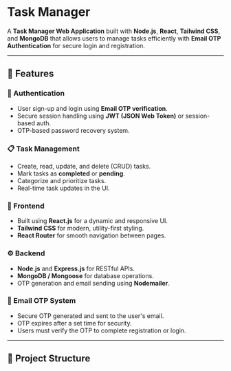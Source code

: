 # Task Manager

A **Task Manager Web Application** built with **Node.js**, **React**, **Tailwind CSS**, and **MongoDB** that allows users to manage tasks efficiently with **Email OTP Authentication** for secure login and registration.

---

## 🚀 Features

### 🔐 Authentication
- User sign-up and login using **Email OTP verification**.
- Secure session handling using **JWT (JSON Web Token)** or session-based auth.
- OTP-based password recovery system.

### 📋 Task Management
- Create, read, update, and delete (CRUD) tasks.
- Mark tasks as **completed** or **pending**.
- Categorize and prioritize tasks.
- Real-time task updates in the UI.

### 🎨 Frontend
- Built using **React.js** for a dynamic and responsive UI.
- **Tailwind CSS** for modern, utility-first styling.
- **React Router** for smooth navigation between pages.

### ⚙️ Backend
- **Node.js** and **Express.js** for RESTful APIs.
- **MongoDB / Mongoose** for database operations.
- OTP generation and email sending using **Nodemailer**.

### 📧 Email OTP System
- Secure OTP generated and sent to the user's email.
- OTP expires after a set time for security.
- Users must verify the OTP to complete registration or login.

---

## 📂 Project Structure


